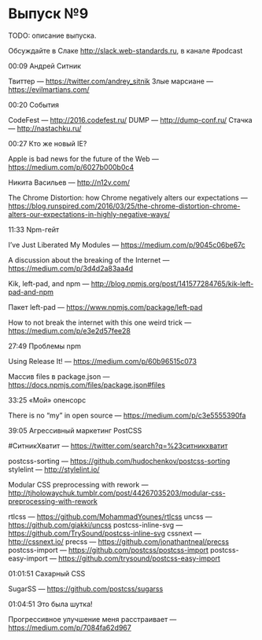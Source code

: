 # Выпуск №9

TODO: описание выпуска.

Обсуждайте в Слаке http://slack.web-standards.ru, в канале #​podcast

00:09 Андрей Ситник

Твиттер — https://twitter.com/andrey_sitnik
Злые марсиане — https://evilmartians.com/

00:20 События

CodeFest — http://2016.codefest.ru/
DUMP — http://dump-conf.ru/
Стачка — http://nastachku.ru/

00:27 Кто же новый IE?

Apple is bad news for the future of the Web — https://medium.com/p/6027b000b0c4

Никита Васильев — http://n12v.com/

The Chrome Distortion: how Chrome negatively alters our expectations — https://blog.runspired.com/2016/03/25/the-chrome-distortion-chrome-alters-our-expectations-in-highly-negative-ways/

11:33 Npm-гейт

I’ve Just Liberated My Modules — https://medium.com/p/9045c06be67c

A discussion about the breaking of the Internet — https://medium.com/p/3d4d2a83aa4d

Kik, left-pad, and npm — http://blog.npmjs.org/post/141577284765/kik-left-pad-and-npm

Пакет left-pad — https://www.npmjs.com/package/left-pad

How to not break the internet with this one weird trick — https://medium.com/p/e3e2d57fee28

27:49 Проблемы npm

Using Release It! — https://medium.com/p/60b96515c073

Массив files в package.json — https://docs.npmjs.com/files/package.json#files

33:25 «Мой» опенсорс

There is no “my” in open source — https://medium.com/p/c3e5555390fa

39:05 Агрессивный маркетинг PostCSS

#СитникХватит — https://twitter.com/search?q=%23ситникхватит

postcss-sorting — https://github.com/hudochenkov/postcss-sorting
stylelint — http://stylelint.io/

Modular CSS preprocessing with rework — http://tjholowaychuk.tumblr.com/post/44267035203/modular-css-preprocessing-with-rework

rtlcss — https://github.com/MohammadYounes/rtlcss
uncss — https://github.com/giakki/uncss
postcss-inline-svg — https://github.com/TrySound/postcss-inline-svg
cssnext — http://cssnext.io/
precss — https://github.com/jonathantneal/precss
postcss-import — https://github.com/postcss/postcss-import
postcss-easy-import — https://github.com/trysound/postcss-easy-import

01:01:51 Сахарный CSS

SugarSS — https://github.com/postcss/sugarss

01:04:51 Это была шутка!

Прогрессивное улучшение меня расстраивает — https://medium.com/p/7084fa62d967
